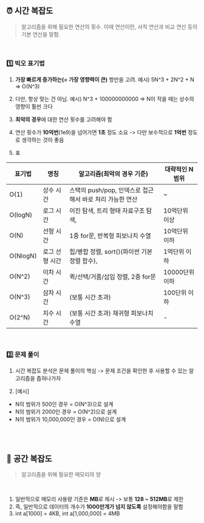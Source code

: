 ## ⏰ 시간 복잡도
> 알고리즘을 위해 필요한 연산의 횟수. 이때 연산이란, 사칙 연산과 비교 연산 등의 기본 연산을 말함. 

<br/>

### 1️⃣ 빅오 표기법
1. **가장 빠르게 증가하는(= 가장 영향력이 큰)** 항만을 고려. 예시) 5N^3 + 2N^2 + N => O(N^3)

2. 다만, 항상 맞는 건 아님. 예시) N^3 + 100000000000 => N이 작을 때는 상수의 영향이 훨씬 크다

3. **최악의 경우**에 대한 연산 횟수를 고려해야 함

4. 연산 횟수가 **10억번**(1e9)을 넘어가면 **1초** 정도 소요
  -> 다만 보수적으로 **1억번** 정도로 생각하는 것이 좋음
5. 표

  |표기법|명칭|알고리즘(최악의 경우 기준)|대략적인 N 범위|
  |------|---|----------------|-------|
  |O(1)|상수 시간| 스택의 push/pop, 인덱스로 접근해서 바로 처리 가능한 연산 | ~ |
  |O(logN)|로그 시간| 이진 탐색, 트리 형태 자료구조 탐색, | 10억단위 이상 |
  |O(N)|선형 시간| 1중 for문, 반복형 피보나치 수열 | 10억단위 이하 | 
  |O(NlogN)|로그 선형 시간|힙/병합 정렬, sort()(파이썬 기본 정렬 함수),| 1억단위 이하|
  |O(N^2)|이차 시간|퀵/선택/거품/삽입 정렬, 2중 for문| 10000단위 이하 |
  |O(N^3)|삼차 시간|(보통 시간 초과)| 100단위 이하 |
  |O(2^N)|지수 시간|(보통 시간 초과) 재귀형 피보나치 수열| - |
  
  <br/>

 ### 2️⃣ 문제 풀이
 1. 시간 복잡도 분석은 문제 풀이의 핵심 -> 문제 조건을 확인한 후 사용할 수 있는 알고리즘을 좁혀나가자
 
 2. [예시]
   - N의 범위가 500인 경우 = O(N^3)으로 설계
   - N의 범위가 2000인 경우 = O(N^2)으로 설계
   - N의 범위가 10,000,000인 경우 = O(N)으로 설계

<br/><br/>

## 💽 공간 복잡도
> 알고리즘을 위해 필요한 메모리의 양

  <br/>

1. 일반적으로 메모리 사용량 기준은 **MB**로 제시 -> 보통 **128 ~ 512MB**로 제한
2. 즉, 일반적으로 데이터의 개수가 **1000만개가 넘지 않도록** 설정해야함을 말함
3. int a[1000] = 4KB, int a[1,000,000] = 4MB







